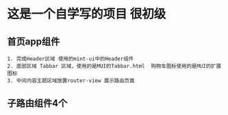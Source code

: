 # 这是一个自学写的项目  很初级
## 首页app组件
    1. 完成Header区域 使用的mint-ui中的Header组件
    2. 底部区域 Tabbar 区域，使用的是MUI的Tabbar.html  购物车图标使用的是MUI的扩展图标
    3. 中间内容主题区域放置router-view 展示路由页面
## 子路由组件4个